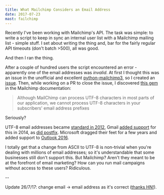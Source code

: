 ```yaml
---
title: What Mailchimp Considers an Email Address
date: 2017-07-23
mast: failchimp
---
```


Recently I've been working with Mailchimp's API. The task was simple: to write a script to keep in sync an internal user list with a Mailchimp mailing list - simple stuff. I set about writing the thing and, bar for the fairly regular API timeouts (don't batch >500), all was good.

And then I ran the thing.

After a couple of hundred users the script encountered an error - apparently one of the email addresses was _invalid_. At first I thought this was an issue in the unofficial and excellent [python-mailchimp3](https://github.com/charlesthk/python-mailchimp), so I created an [issue](https://github.com/charlesthk/python-mailchimp/issues/116). Then, while working on a PR to close the issue, I discovered [this gem](http://kb.mailchimp.com/accounts/management/international-characters-in-mailchimp) in the Mailchimp documentation:

<blockquote>Although MailChimp can process UTF-8 characters in most parts of our application, we cannot process UTF-8 characters in your subscribers' email address prefixes</blockquote>

Seriously?

UTF-8 email addresses became [standard in 2012](https://tools.ietf.org/html/rfc6531), Gmail [added support](https://www.theverge.com/2014/8/5/5971477/gmail-recognizes-email-addresses-with-non-latin-characters) for this in 2014, as [did postfix](http://www.postfix.org/SMTPUTF8_README.html). Microsoft dragged their feet for a few years and added support to [Outlook 2016](https://support.office.com/en-gb/article/International-email-addresses-303595ea-4893-4b26-9b14-2202c32fea36).

I totally get that a change from ASCII to UTF-8 is non-trivial when you're dealing with millions of email addresses; so it's understandable that some businesses still don't support this. But Mailchimp? Aren't they meant to be at the forefront of email marketing? How can you run mail campaigns without access to these users? Ridiculous.

--

Update 26/7/17: change email -> email address as it's correct ([thanks HN!](https://news.ycombinator.com/item?id=14831756)).
